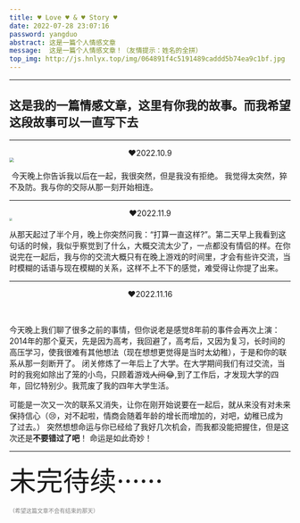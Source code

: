 ```yaml
---
title: ♥ Love ♥ & ♥ Story ♥
date: 2022-07-28 23:07:16
password: yangduo
abstract: 这是一篇个人情感文章
message:  这是一篇个人情感文章！（友情提示：姓名的全拼）
top_img: http://js.hnlyx.top/img/064891f4c5191489caddd5b74ea9c1bf.jpg
---
```

-----
 **这是我的一篇情感文章，这里有你我的故事。而我希望这段故事可以一直写下去**
--
---

<div style="text-align: center;">❤2022.10.9</div>

<img src="http://js.hnlyx.top/2022/11/19/16688407218482.jpg" style="zoom:50%;" />

​            今天晚上你告诉我以后在一起，我很突然，但是我没有拒绝。
​            我觉得太突然，猝不及防。我与你的交际从那一刻开始相连。

------

<div style="text-align: center;">❤2022.11.9</div>

<img src="http://js.hnlyx.top/2022/11/19/16688407697671.jpg" style="zoom: 33%;" />

​        从那天起过了半个月，晚上你突然问我：“打算一直这样?”。第二天早上我看到这句话的时候，我似乎察觉到了什么，大概交流太少了，一点都没有情侣的样。在你说完在一起后，我与你的交流大概只有在晚上游戏的时间里，才会有些许交流，当时模糊的话语与现在模糊的关系，这样不上不下的感觉，难受得让你提了出来。

-----

<div style="text-align: center;">❤2022.11.16</div>

​        

​        今天晚上我们聊了很多之前的事情，但你说老是感觉8年前的事件会再次上演：2014年的那个夏天，先是因为高考，我回避了，高考后，又因为复习，长时间的高压学习，使我很难有其他想法（现在想想更觉得是当时太幼稚），于是和你的联系从那一刻断开了。        闭关修炼了一年后上了大学。在大学期间我们有过交流，当时的我宛如除出了笼的小鸟，只顾着游戏~~人间~~😂,到了工作后，才发现大学的四年，回忆特别少。我荒废了我的四年大学生活。

​    可能是一次又一次的联系又消失，让你在刚开始说要在一起后，就从来没有对未来保持信心（😢，对不起啦，情商会随着年龄的增长而增加的，对吧，幼稚已成为了过去。）
  突然想想命运与你已经给了我好几次机会，而我都没能把握住，但是这次还是**不要错过了吧**！
   命运是如此奇妙！

------

<font size="20px">未完待续······</font>

<font size="0.1px" color="Gray">（希望这篇文章不会有结束的那天）</font>
